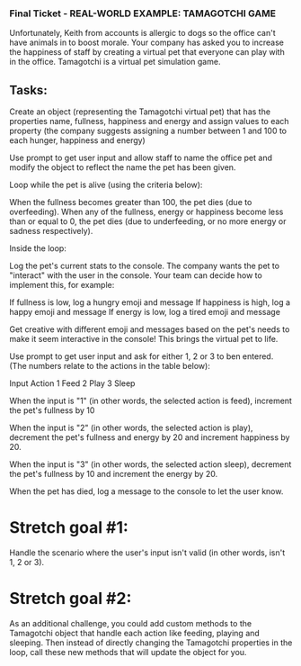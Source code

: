 ### Final Ticket - REAL-WORLD EXAMPLE: TAMAGOTCHI GAME

Unfortunately, Keith from accounts is allergic to dogs  so the office can't have animals in to boost morale. Your company has asked you to increase the happiness of staff by creating a virtual pet that everyone can play with in the office. Tamagotchi is a virtual pet simulation game.


## Tasks:

Create an object (representing the Tamagotchi virtual pet) that has the properties name, fullness, happiness and energy and assign values to each property (the company suggests assigning a number between 1 and 100 to each hunger, happiness and energy)



Use prompt to get user input and allow staff to name the office pet and modify the object to reflect the name the pet has been given.



Loop while the pet is alive (using the criteria below):

When the fullness becomes greater than 100, the pet dies (due to overfeeding).
When any of the fullness, energy or happiness become less than or equal to 0, the pet dies (due to underfeeding, or no more energy or sadness respectively).




Inside the loop:

Log the pet's current stats to the console. The company wants the pet to "interact" with the user in the console. Your team can decide how to implement this, for example:

If fullness is low, log a hungry emoji and message
If happiness is high, log a happy emoji and message
If energy is low, log a tired emoji and message




Get creative with different emoji and messages based on the pet's needs to make it seem interactive in the console! This brings the virtual pet to life.



Use prompt to get user input and ask for either 1, 2 or 3 to ben entered. (The numbers relate to the actions in the table below):

Input	Action
1	Feed
2	Play
3	Sleep


When the input is "1" (in other words, the selected action is feed), increment the pet's fullness by 10

When the input is "2" (in other words, the selected action is play), decrement the pet's fullness and energy by 20 and increment happiness by 20.

When the input is "3" (in other words, the selected action sleep), decrement the pet's fullness by 10 and increment the energy by 20.


When the pet has died, log a message to the console to let the user know.



# Stretch goal #1: 

Handle the scenario where the user's input isn't valid (in other words, isn't 1, 2 or 3).



# Stretch goal #2: 

As an additional challenge, you could add custom methods to the Tamagotchi object that handle each action like feeding, playing and sleeping. Then instead of directly changing the Tamagotchi properties in the loop, call these new methods that will update the object for you.
